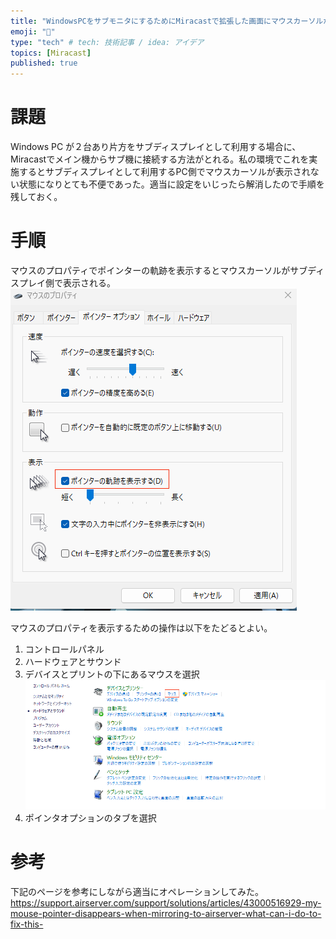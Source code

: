```yaml
---
title: "WindowsPCをサブモニタにするためにMiracastで拡張した画面にマウスカーソルが表示されない"
emoji: "🐷"
type: "tech" # tech: 技術記事 / idea: アイデア
topics: [Miracast]
published: true
---
```


# 課題
Windows PC が２台あり片方をサブディスプレイとして利用する場合に、Miracastでメイン機からサブ機に接続する方法がとれる。私の環境でこれを実施するとサブディスプレイとして利用するPC側でマウスカーソルが表示されない状態になりとても不便であった。適当に設定をいじったら解消したので手順を残しておく。

# 手順
マウスのプロパティでポインターの軌跡を表示するとマウスカーソルがサブディスプレイ側で表示される。
![alt text](/images/articles/miracast-mouse/mouse-prop.png)

マウスのプロパティを表示するための操作は以下をたどるとよい。
1. コントロールパネル
2. ハードウェアとサウンド
3. デバイスとプリントの下にあるマウスを選択
![alt text](/images/articles/miracast-mouse/dev-print.png)
4. ポインタオプションのタブを選択

# 参考
下記のページを参考にしながら適当にオペレーションしてみた。
https://support.airserver.com/support/solutions/articles/43000516929-my-mouse-pointer-disappears-when-mirroring-to-airserver-what-can-i-do-to-fix-this-